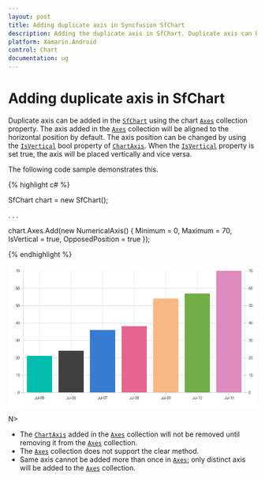 ```yaml
---
layout: post
title: Adding duplicate axis in Syncfusion SfChart
description: Adding the duplicate axis in SfChart. Duplicate axis can be added using the SfChart Axes Collection property.
platform: Xamarin.Android
control: Chart
documentation: ug
---
```


# Adding duplicate axis in SfChart

Duplicate axis can be added in the [`SfChart`](https://help.syncfusion.com/cr/cref_files/xamarin-android/Syncfusion.SfChart.Android~Com.Syncfusion.Charts.SfChart.html) using the chart [`Axes`](https://help.syncfusion.com/cr/cref_files/xamarin-android/Syncfusion.SfChart.Android~Com.Syncfusion.Charts.ChartBase~Axes.html) collection property. The axis added in the [`Axes`](https://help.syncfusion.com/cr/cref_files/xamarin-android/Syncfusion.SfChart.Android~Com.Syncfusion.Charts.ChartBase~Axes.html) collection will be aligned to the horizontal position by default. The axis position can be changed by using the [`IsVertical`](https://help.syncfusion.com/cr/cref_files/xamarin-android/Syncfusion.SfChart.Android~Com.Syncfusion.Charts.ChartAxis~IsVertical.html) bool property of [`ChartAxis`](https://help.syncfusion.com/cr/cref_files/xamarin-android/Syncfusion.SfChart.Android~Com.Syncfusion.Charts.ChartAxis.html). When the [`IsVertical`](https://help.syncfusion.com/cr/cref_files/xamarin-android/Syncfusion.SfChart.Android~Com.Syncfusion.Charts.ChartAxis~IsVertical.html) property is set true, the axis will be placed vertically and vice versa.

The following code sample demonstrates this.

{% highlight c# %}

SfChart chart = new SfChart();

. . .

chart.Axes.Add(new NumericalAxis()
{
    Minimum = 0,
    Maximum = 70,
    IsVertical = true,
    OpposedPosition = true
});

{% endhighlight  %}

![Duplicate axis support in Xamarin.Android Chart](images/duplicate_axis.png)

N> 
- The [`ChartAxis`](https://help.syncfusion.com/cr/cref_files/xamarin-android/Syncfusion.SfChart.Android~Com.Syncfusion.Charts.ChartAxis.html) added in the [`Axes`](https://help.syncfusion.com/cr/cref_files/xamarin-android/Syncfusion.SfChart.Android~Com.Syncfusion.Charts.ChartBase~Axes.html) collection will not be removed until removing it from the [`Axes`](https://help.syncfusion.com/cr/cref_files/xamarin-android/Syncfusion.SfChart.Android~Com.Syncfusion.Charts.ChartBase~Axes.html) collection. 
- The [`Axes`](https://help.syncfusion.com/cr/cref_files/xamarin-android/Syncfusion.SfChart.Android~Com.Syncfusion.Charts.ChartBase~Axes.html) collection does not support the clear method. 
- Same axis cannot be added more than once in [`Axes`](https://help.syncfusion.com/cr/cref_files/xamarin-android/Syncfusion.SfChart.Android~Com.Syncfusion.Charts.ChartBase~Axes.html); only distinct axis will be added to the [`Axes`](https://help.syncfusion.com/cr/cref_files/xamarin-android/Syncfusion.SfChart.Android~Com.Syncfusion.Charts.ChartBase~Axes.html) collection.